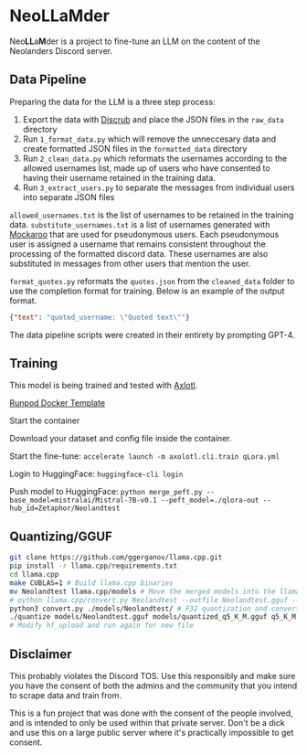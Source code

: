 # NeoLLaMder

Neo**LL**a**M**der is a project to fine-tune an LLM on the content of the Neolanders Discord server.

## Data Pipeline

Preparing the data for the LLM is a three step process:

1. Export the data with [Discrub](https://chrome.google.com/webstore/detail/discrub/plhdclenpaecffbcefjmpkkbdpkmhhbj) and place the JSON files in the `raw_data` directory
2. Run `1_format_data.py` which will remove the unneccesary data and create formatted JSON files in the `formatted_data` directory
3. Run `2_clean_data.py` which reformats the usernames according to the allowed usernames list, made up of users who have consented to having their username retained in the training data.
4. Run `3_extract_users.py` to separate the messages from individual users into separate JSON files

`allowed_usernames.txt` is the list of usernames to be retained in the training data. `substitute_usernames.txt` is a list of usernames generated with [Mockaroo](https://www.mockaroo.com/) that are used for pseudonymous users. Each pseudonymous user is assigned a username that remains consistent throughout the processing of the formatted discord data. These usernames are also substituted in messages from other users that mention the user.

`format_quotes.py` reformats the `quotes.json` from the `cleaned_data` folder to use the completion format for training. Below is an example of the output format.

```json
{"text": "quoted_username: \"Quoted text\""}
```

The data pipeline scripts were created in their entirety by prompting GPT-4.

## Training

This model is being trained and tested with [Axlotl](https://github.com/OpenAccess-AI-Collective/axolotl).

[Runpod Docker Template](https://runpod.io/gsc?template=v2ickqhz9s&ref=6i7fkpdz)

Start the container

Download your dataset and config file inside the container.

Start the fine-tune: `accelerate launch -m axolotl.cli.train qLora.yml`

Login to HuggingFace: `huggingface-cli login`

Push model to HuggingFace: `python merge_peft.py --base_model=mistralai/Mistral-7B-v0.1 --peft_model=./qlora-out --hub_id=Zetaphor/Neolandtest`

## Quantizing/GGUF

```sh
git clone https://github.com/ggerganov/llama.cpp.git
pip install -r llama.cpp/requirements.txt
cd llama.cpp
make CUBLAS=1 # Build llama.cpp binaries
mv Neolandtest llama.cpp/models # Move the merged models into the llama.cpp models folder
# python llama.cpp/convert.py Neolandtest --outfile Neolandtest.gguf --outtype q8_0 # Optional 8-bit quantization
python3 convert.py ./models/Neolandtest/ # F32 quantization and convert to GGUF
./quantize models/Neolandtest.gguf models/quantized_q5_K_M.gguf q5_K_M # 5-bit quantization
# Modify hf_upload and run again for new file
```

## Disclaimer

This probably violates the Discord TOS. Use this responsibly and make sure you have the consent of both the admins and the community that you intend to scrape data and train from.

This is a fun project that was done with the consent of the people involved, and is intended to only be used within that private server. Don't be a dick and use this on a large public server where it's practically impossible to get consent.